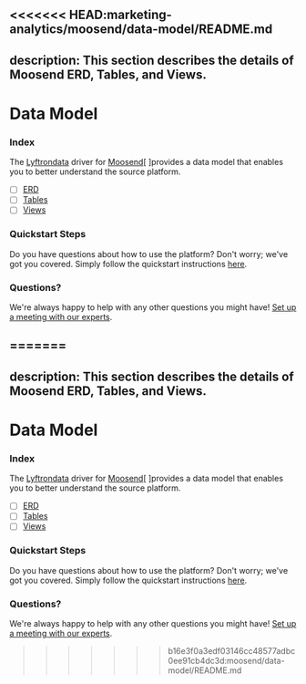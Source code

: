 <<<<<<< HEAD:marketing-analytics/moosend/data-model/README.md
---
description: This section describes the details of Moosend ERD, Tables, and Views.
---

# Data Model

### Index

The  [Lyftrondata](https://www.lyftrondata.com/) driver for [Moosend](https://www.lyftrondata.com/integration/marketing-analytics/moosend/)[ ]provides a data model that enables you to better understand the source platform.

* [ ] [ERD](../../../marketing-analytics/moosend/data-model/erd.md)
* [ ] [Tables](../../../marketing-analytics/moosend/data-model/tables.md)
* [ ] [Views](../../../marketing-analytics/moosend/data-model/views.md)

### Quickstart Steps

Do you have questions about how to use the platform? Don't worry; we've got you covered. Simply follow the quickstart instructions [here](../../../marketing-analytics/moosend/quickstart-steps.md).

### Questions? <a href="#questions" id="questions"></a>

We're always happy to help with any other questions you might have! [Set up a meeting with our experts](https://www.lyftrondata.com/book-a-meeting/).

=======
---
description: This section describes the details of Moosend ERD, Tables, and Views.
---

# Data Model

### Index

The  [Lyftrondata](https://www.lyftrondata.com/) driver for [Moosend](https://www.lyftrondata.com/integration/marketing-analytics/moosend/)[ ]provides a data model that enables you to better understand the source platform.

* [ ] [ERD](../../../marketing-analytics/moosend/data-model/erd.md)
* [ ] [Tables](../../../marketing-analytics/moosend/data-model/tables.md)
* [ ] [Views](../../../marketing-analytics/moosend/data-model/views.md)

### Quickstart Steps

Do you have questions about how to use the platform? Don't worry; we've got you covered. Simply follow the quickstart instructions [here](../../../marketing-analytics/moosend/quickstart-steps.md).

### Questions? <a href="#questions" id="questions"></a>

We're always happy to help with any other questions you might have! [Set up a meeting with our experts](https://www.lyftrondata.com/book-a-meeting/).

>>>>>>> b16e3f0a3edf03146cc48577adbc0ee91cb4dc3d:moosend/data-model/README.md
